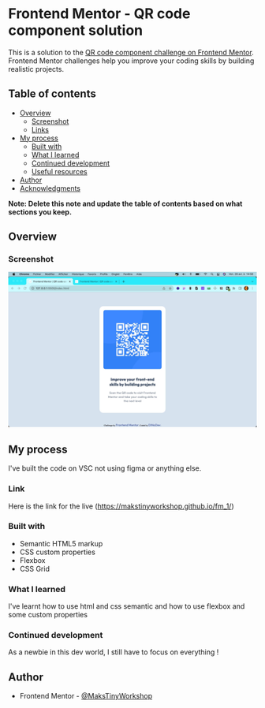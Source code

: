 # Frontend Mentor - QR code component solution

This is a solution to the [QR code component challenge on Frontend Mentor](https://www.frontendmentor.io/challenges/qr-code-component-iux_sIO_H). Frontend Mentor challenges help you improve your coding skills by building realistic projects.

## Table of contents

- [Overview](#overview)
  - [Screenshot](#screenshot)
  - [Links](#links)
- [My process](#my-process)
  - [Built with](#built-with)
  - [What I learned](#what-i-learned)
  - [Continued development](#continued-development)
  - [Useful resources](#useful-resources)
- [Author](#author)
- [Acknowledgments](#acknowledgments)

**Note: Delete this note and update the table of contents based on what sections you keep.**

## Overview

### Screenshot

![](./images/Screenshot.jpg)

## My process

I've built the code on VSC not using figma or anything else.

### Link

Here is the link for the live (https://makstinyworkshop.github.io/fm_1/)

### Built with

- Semantic HTML5 markup
- CSS custom properties
- Flexbox
- CSS Grid

### What I learned

I've learnt how to use html and css semantic and how to use flexbox and some custom properties

### Continued development

As a newbie in this dev world, I still have to focus on everything !

## Author

- Frontend Mentor - [@MaksTinyWorkshop](https://www.frontendmentor.io/profile/MaksTinyWorkshop)
